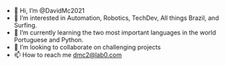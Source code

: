 - 👋 Hi, I’m @DavidMc2021
- 👀 I’m interested in Automation, Robotics, TechDev, All things Brazil, and Surfing. 
- 🌱 I’m currently learning the two most important languages in the world Portuguese and Python. 
- 💞️ I’m looking to collaborate on challenging projects
- 📫 How to reach me dmc2@lab0.com

<!---
DavidMc2021/DavidMc2021 is a ✨ special ✨ repository because its `README.md` (this file) appears on your GitHub profile.
You can click the Preview link to take a look at your changes.
--->
